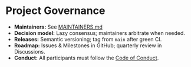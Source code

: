 # Project Governance

- **Maintainers:** See [MAINTAINERS.md](MAINTAINERS.md)
- **Decision model:** Lazy consensus; maintainers arbitrate when needed.
- **Releases:** Semantic versioning; tag from `main` after green CI.
- **Roadmap:** Issues & Milestones in GitHub; quarterly review in Discussions.
- **Conduct:** All participants must follow the [Code of Conduct](CODE_OF_CONDUCT.md).
